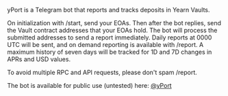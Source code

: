 yPort is a Telegram bot that reports and tracks deposits in Yearn Vaults.

On initialization with /start, send your EOAs. Then after the bot replies, send the Vault contract addresses that your EOAs hold. The bot will process the submitted addresses to send a report immediately. Daily reports at 0000 UTC will be sent, and on demand reporting is available with /report. A maximum history of seven days will be tracked for 1D and 7D changes in APRs and USD values.

To avoid multiple RPC and API requests, please don't spam /report.

The bot is available for public use (untested) here: [@yPort](https://t.me/yPortBot)
